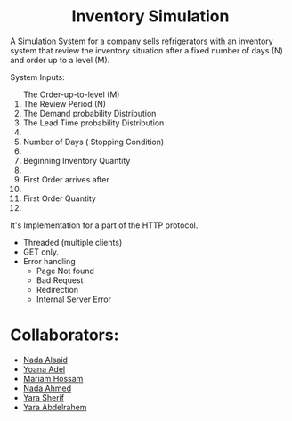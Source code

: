 <h1 align = "center">Inventory Simulation</h1>
 A Simulation System for a company sells refrigerators with an inventory system that review the inventory situation after a fixed number of days (N) and order up to a level (M).

System Inputs:
<ol start = "1">The Order-up-to-level (M)
<li >The Review Period (N)</li >
<li >The Demand probability Distribution</li >
<li >The Lead Time probability Distribution<li >
<li >Number of Days ( Stopping Condition)<li >
<li >Beginning Inventory Quantity<li >
<li >First Order arrives after<li >
<li >First Order Quantity<li ></ol>


It's Implementation for a part of the HTTP protocol.
- Threaded (multiple clients)
- GET only.
- Error handling
  - Page Not found
  - Bad Request
  - Redirection
  - Internal Server Error

# Collaborators:
- <a href="https://github.com/NadaAlsaid">Nada Alsaid</a><br>
- <a href="https://github.com/anna-adel">Yoana Adel</a><br>
- <a href="https://github.com/maHossam9">Mariam Hossam</a><br>
- <a href="https://github.com/NadaShehata">Nada Ahmed</a><br>
- <a href="https://github.com/YaraSherif">Yara Sherif</a><br>
- <a href="https://github.com/Yara-Abdelrahem">Yara Abdelrahem</a>
